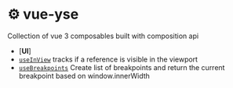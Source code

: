 <h1> ⚙️ vue-yse </h1>
<p>Collection of vue 3 composables built with composition api</p>

- [**UI**]
- [`useInView`](./docs/useInView.md) tracks if a reference is visible in the viewport
- [`useBreakpoints`](./docs/useBreakpoints.md) Create list of breakpoints and return the current breakpoint based on window.innerWidth
